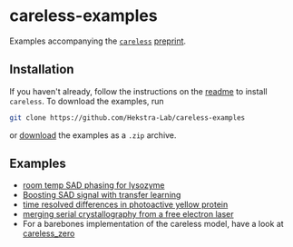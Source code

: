 # careless-examples
Examples accompanying the [`careless`](https://github.com/hekstra-lab/careless) [preprint](https://doi.org/10.1101/2021.01.05.425510). 

## Installation
If you haven't already, follow the instructions on the [readme](https://github.com/hekstra-lab/careless) to install `careless`.
To download the examples, run
```bash
git clone https://github.com/Hekstra-Lab/careless-examples
```
or [download](https://github.com/Hekstra-Lab/careless-examples/archive/main.zip) the examples as a `.zip` archive.

## Examples
- [room temp SAD phasing for lysozyme](HEWLSSAD.md)
- [Boosting SAD signal with transfer learning](TRANSFER_ANOM.md)
- [time resolved differences in photoactive yellow protein](PYPTRX.md)
- [merging serial crystallography from a free electron laser](XFEL.md)
- For a barebones implementation of the careless model, have a look at [careless_zero](CARELESS_ZERO.md)
